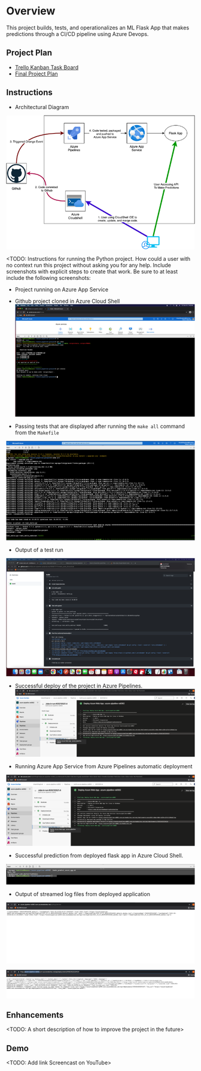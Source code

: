 # Overview

This project builds, tests, and operationalizes an ML Flask App that makes predictions through a CI/CD pipeline using Azure Devops.

## Project Plan

* [Trello Kanban Task Board](https://trello.com/invite/b/hVOAy40q/767e94ece0bc05aed4826aa9724596cf/building-azure-ci-cd-pipeline)
* [Final Project Plan](https://docs.google.com/spreadsheets/d/14MsfybRl9IBQCXpz52GzsAPmwmYQJjL2XewXLKN9vyg/edit?usp=sharing)

## Instructions

* Architectural Diagram

![CI/CD Architectural Diagram](./images/ArchitecturalDiagram.drawio.png)

<TODO:  Instructions for running the Python project.  How could a user with no context run this project without asking you for any help.  Include screenshots with explicit steps to create that work. Be sure to at least include the following screenshots:

* Project running on Azure App Service

* Github project cloned in Azure Cloud Shell
![Cloned Project - Azure Cloud Shell](./images/3_Cloned_Project_AzureCloudShell.png)

* Passing tests that are displayed after running the `make all` command from the `Makefile`

![Make All Passing Test](./images/3.3_Local_Test.png)

* Output of a test run

![Passing Tests - Github Actions](./images/4_Github_Actions_Build.png)

* Successful deploy of the project in Azure Pipelines.  
![Completed - Azure Pipeline](./images/PipelineCompleted.png)

* Running Azure App Service from Azure Pipelines automatic deployment

![Running Azure App Server - Azure Pipeline](./images/AzureAppService.png)

* Successful prediction from deployed flask app in Azure Cloud Shell.  

![Prediction](./images/Prediction.png)

* Output of streamed log files from deployed application

![Output Of Streamed Logs](./images/Logs1.png)

![Output Of Streamed Logs After Pipeline Deployment](./images/Logs2.png)
>

## Enhancements

<TODO: A short description of how to improve the project in the future>

## Demo 

<TODO: Add link Screencast on YouTube>



